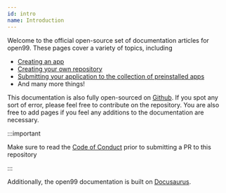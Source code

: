 ```yaml
---
id: intro
name: Introduction
---
```


Welcome to the official open-source set of documentation articles for open99. These pages cover a variety of topics, including

* [Creating an app](#)
* [Creating your own repository](repository)
* [Submitting your application to the collection of preinstalled apps](submitting-app)
* And many more things!

This documentation is also fully open-sourced on [Github](https://github.com/system41/open99-docs). If you spot any sort of error, please feel free to contribute on the repository. You are also free to add pages if you feel any additions to the documentation are necessary.

:::important

Make sure to read the [Code of Conduct](https://github.com/system41/open99-docs/blob/main/CODE_OF_CONDUCT.md) prior to submitting a PR to this repository

:::

Additionally, the open99 documentation is built on [Docusaurus](https://docusaurus.io/docs).